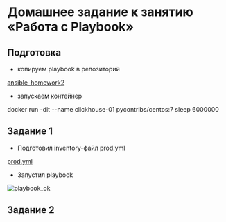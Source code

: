 # Домашнее задание к занятию «Работа с Playbook»

## Подготовка
* копируем playbook в репозиторий

[ansible_homework2](https://github.com/A-Tagir/neto_ansible/tree/main/02)

* запускаем контейнер
  
docker run -dit --name clickhouse-01 pycontribs/centos:7 sleep 6000000

## Задание 1

* Подготовил inventory-файл prod.yml

[prod.yml](https://github.com/A-Tagir/neto_ansible/blob/main/02/inventory/prod.yml)

* Запустил playbook

![playbook_ok]()

## Задание 2

